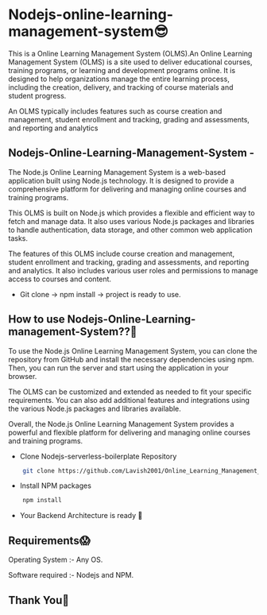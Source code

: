# Nodejs-online-learning-management-system😎
This is a Online Learning Management System (OLMS).An Online Learning Management System (OLMS) is a site used to deliver educational courses, training programs, or learning and development programs online. It is designed to help organizations manage the entire learning process, including the creation, delivery, and tracking of course materials and student progress.

An OLMS typically includes features such as course creation and management, student enrollment and tracking, grading and assessments, and reporting and analytics


## Nodejs-Online-Learning-Management-System -

The Node.js Online Learning Management System is a web-based application built using Node.js technology. It is designed to provide a comprehensive platform for delivering and managing online courses and training programs.

This OLMS is built on Node.js which provides a flexible and efficient way to fetch and manage data. It also uses various Node.js packages and libraries to handle authentication, data storage, and other common web application tasks.

The features of this OLMS include course creation and management, student enrollment and tracking, grading and assessments, and reporting and analytics. It also includes various user roles and permissions to manage access to courses and content.

- Git clone -> npm install -> project is ready to use. 

## How to use Nodejs-Online-Learning-management-System??🧐

To use the Node.js Online Learning Management System, you can clone the repository from GitHub and install the necessary dependencies using npm. Then, you can run the server and start using the application in your browser.

The OLMS can be customized and extended as needed to fit your specific requirements. You can also add additional features and integrations using the various Node.js packages and libraries available.

Overall, the Node.js Online Learning Management System provides a powerful and flexible platform for delivering and managing online courses and training programs.

- Clone Nodejs-serverless-boilerplate Repository
```bash
    git clone https://github.com/Lavish2001/Online_Learning_Management_System.git
```
- Install NPM packages 
```bash
    npm install
```
- Your Backend Architecture is ready 🤙

## Requirements😱

 Operating System  :- Any OS.

 Software required :- Nodejs and NPM.


## Thank You🙏

